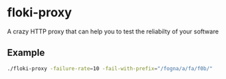 # floki-proxy
A crazy HTTP proxy that can help you to test the reliabilty of your software

## Example

```bash
./floki-proxy -failure-rate=10 -fail-with-prefix="/fogna/a/fa/f0b/"
```
